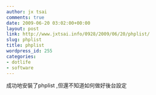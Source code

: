 ```yaml
---
author: jx tsai
comments: true
date: 2009-06-20 03:02:00+00:00
layout: post
link: http://www.jxtsai.info/0928/2009/06/20/phplist/
slug: phplist
title: phplist
wordpress_id: 255
categories:
- dotlife
- software
---
```


成功地安裝了phplist ,但還不知道如何做好後台設定
